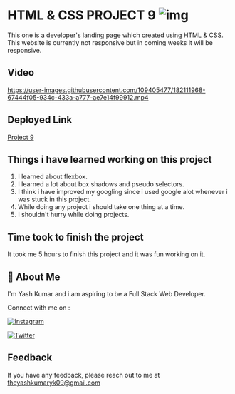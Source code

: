 
# HTML & CSS PROJECT 9 ![img](https://img.shields.io/badge/PROJECT%209-HTML%20%26%20CSS-orange)

This one is a developer's landing page which created using HTML & CSS. This website is currently not responsive but in coming weeks it will be responsive.
## Video




https://user-images.githubusercontent.com/109405477/182111968-67444f05-934c-433a-a777-ae7e14f99912.mp4



## Deployed Link

[Project 9](https://projectninee.netlify.app/)


## Things i have learned working on this project

1. I learned about flexbox.
2. I learned a lot about box shadows and pseudo selectors.
3. I think i have improved my googling since i used google alot whenever i was stuck in this project.
4. While doing any project i should take one thing at a time.
5. I shouldn't hurry while doing projects.
## Time took to finish the project

It took me 5 hours to finish this project and it was fun working on it.
## 🚀 About Me
I'm Yash Kumar and i am aspiring to be a Full Stack Web Developer.

Connect with me on :

[![Instagram](https://img.shields.io/badge/Instagram-%23E4405F.svg?style=for-the-badge&logo=Instagram&logoColor=white)](https://www.instagram.com/theyash_yk09/)

[![Twitter](https://img.shields.io/badge/Twitter-%231DA1F2.svg?style=for-the-badge&logo=Twitter&logoColor=white)](https://www.twitter.com/theyash_yk09/)

## Feedback

If you have any feedback, please reach out to me at theyashkumaryk09@gmail.com

